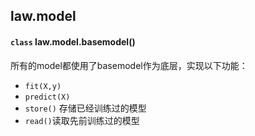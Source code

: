 
## law.model
#### `class` law.model.basemodel()
所有的model都使用了basemodel作为底层，实现以下功能：
- `fit(X,y)`
- `predict(X)`
- `store()` 存储已经训练过的模型
- `read()`读取先前训练过的模型
